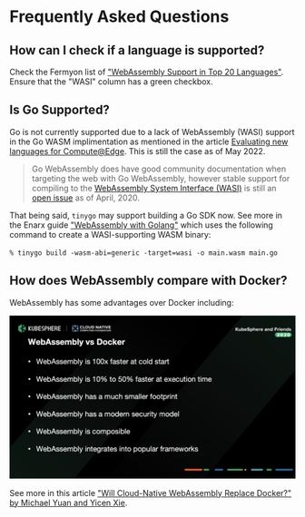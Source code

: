 # Frequently Asked Questions

## How can I check if a language is supported?

Check the Fermyon list of ["WebAssembly Support in Top 20 Languages"](https://www.fermyon.com/wasm-languages/webassembly-language-support). Ensure that the "WASI" column has a green checkbox.

## Is Go Supported?

Go is not currently supported due to a lack of WebAssembly (WASI) support in the Go WASM implimentation as mentioned in the article [Evaluating new languages for Compute@Edge](https://www.fastly.com/blog/evaluating-new-languages-for-edge-compute). This is still the case as of May 2022.

>  Go WebAssembly does have good community documentation when targeting the web with Go WebAssembly, however stable support for compiling to the [WebAssembly System Interface (WASI)](https://wasi.dev/) is still an [open issue](https://github.com/golang/go/issues/31105) as of April, 2020.

That being said, `tinygo` may support building a Go SDK now. See more in the Enarx guide ["WebAssembly with Golang"](https://enarx.dev/docs/webassembly/golang) which uses the following command to create a WASI-supporting WASM binary:

`% tinygo build -wasm-abi=generic -target=wasi -o main.wasm main.go`

## How does WebAssembly compare with Docker?

WebAssembly has some advantages over Docker including:

![](wasmvdocker.png)

See more in this article ["Will Cloud-Native WebAssembly Replace Docker?" by Michael Yuan and Yicen Xie](
https://kubesphere.io/blogs/will-cloud-native-webassembly-replace-docker_/).
